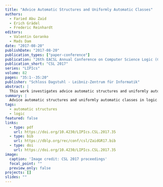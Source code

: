 ```yaml
---
title: "Advice Automatic Structures and Uniformly Automatic Classes"
authors:
  - Faried Abu Zaid
  - Erich Grädel
  - Frederic Reinhardt
editors:
  - Valentin Goranko
  - Mads Dam
date: "2017-08-20"
publishDate: "2017-08-20"
publication_types: ["paper-conference"]
publication: "26th EACSL Annual Conference on Computer Science Logic (CSL 2017), Stockholm, Sweden"
publication_short: "CSL 2017"
series: "LIPIcs"
volume: 82
pages: "35:1--35:20"
publisher: "Schloss Dagstuhl - Leibniz-Zentrum für Informatik"
abstract: |
  This work investigates advice automatic structures and uniformly automatic classes, providing new results and characterizations in the field of logic and computer science.
summary: |
  Advice automatic structures and uniformly automatic classes in logic.
tags:
  - automatic structures
  - logic
featured: false
links:
  - type: pdf
    url: https://doi.org/10.4230/LIPIcs.CSL.2017.35
  - type: bib
    url: https://dblp.org/rec/conf/csl/ZaidGR17.bib
  - type: doi
    url: https://doi.org/10.4230/LIPIcs.CSL.2017.35
image:
  caption: 'Image credit: CSL 2017 proceedings'
  focal_point: ""
  preview_only: false
projects: []
slides: ""
---
```

